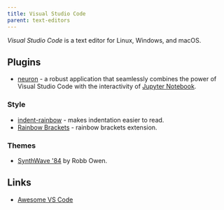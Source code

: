 ```yaml
---
title: Visual Studio Code
parent: text-editors
---
```


<dfn>Visual Studio Code</dfn> is a text editor for Linux, Windows, and macOS.

## Plugins

-   [neuron](https://github.com/lorenzo2897/vscode-ipe) - a robust application that seamlessly combines the power of Visual Studio Code with the interactivity of [Jupyter Notebook](https://github.com/myles/wiki/tree/f372daac5c55e94c0709618731da62eceb4e6a76/programming/jupyter-notebook).

### Style

-   [indent-rainbow](https://marketplace.visualstudio.com/items?itemName=oderwat.indent-rainbow) - makes indentation easier to read.
-   [Rainbow Brackets](https://marketplace.visualstudio.com/items?itemName=2gua.rainbow-brackets) - rainbow brackets extension.

### Themes

-   [SynthWave '84](https://github.com/robb0wen/synthwave-vscode) by Robb Owen.

## Links

-   [Awesome VS Code](https://github.com/viatsko/awesome-vscode)
